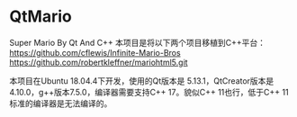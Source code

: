 # QtMario
Super Mario By Qt And C++
本项目是将以下两个项目移植到C++平台：
https://github.com/cflewis/Infinite-Mario-Bros
https://github.com/robertkleffner/mariohtml5.git

本项目在Ubuntu 18.04.4下开发，使用的Qt版本是 5.13.1，QtCreator版本是 4.10.0，g++版本7.5.0，编译器需要支持C++ 17。貌似C++ 11也行，低于C++ 11标准的编译器是无法编译的。